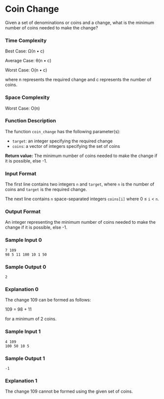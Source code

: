 # Coin Change

Given a set of denominations or coins and a change, what is the minimum number of coins needed to make the change?


### Time Complexity

Best Case: Ω(n • c)

Average Case: θ(n • c)

Worst Case: O(n • c)

where n represents the required change and c represents the number of coins.


### Space Complexity

Worst Case: O(n)


### Function Description

The function `coin_change` has the following parameter(s):

* `target`: an integer specifying the required change
* `coins`: a vector of integers specifying the set of coins

**Return value:** The minimum number of coins needed to make the change if it is possible, else -1.


### Input Format

The first line contains two integers `n` and `target`, where `n` is the number of coins and `target` is the required change.

The next line contains `n` space-separated integers `coins[i]` where 0 ≤ `i` < `n`.


### Output Format

An integer representing the minimum number of coins needed to make the change if it is possible, else -1.


### Sample Input 0

```
7 109
98 5 11 100 10 1 50
```


### Sample Output 0

```
2
```


### Explanation 0

The change 109 can be formed as follows:

109 = 98 + 11

for a minimum of 2 coins.


### Sample Input 1

```
4 109
100 50 10 5
```


### Sample Output 1

```
-1
```


### Explanation 1

The change 109 cannot be formed using the given set of coins.
